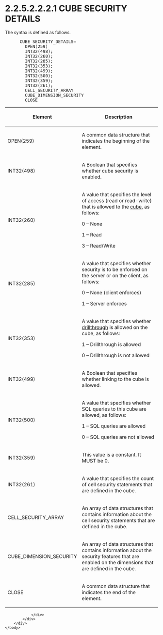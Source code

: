 <html dir="LTR" xmlns:mshelp="http://msdn.microsoft.com/mshelp" xmlns:ddue="http://ddue.schemas.microsoft.com/authoring/2003/5" xmlns:xlink="http://www.w3.org/1999/xlink" xmlns:tool="http://www.microsoft.com/tooltip">
    <head>
        <meta http-equiv="Content-Type" content="text/html; CHARSET=utf-8"></meta>
        <meta name="save" content="history"></meta>
        <title>2.2.5.2.2.2.1 CUBE SECURITY DETAILS</title>
        <xml>
            <mshelp:toctitle title="2.2.5.2.2.2.1 CUBE SECURITY DETAILS"></mshelp:toctitle>
            <mshelp:rltitle title="[MS-SSAS8]: CUBE SECURITY DETAILS"></mshelp:rltitle>
            <mshelp:keyword index="A" term="c643ec36-44e5-4ae4-97ff-f9f4feb16614"></mshelp:keyword>
            <mshelp:attr name="DCSext.ContentType" value="open specification"></mshelp:attr>
            <mshelp:attr name="AssetID" value="c643ec36-44e5-4ae4-97ff-f9f4feb16614"></mshelp:attr>
            <mshelp:attr name="TopicType" value="kbRef"></mshelp:attr>
            <mshelp:attr name="DCSext.Title" value="[MS-SSAS8]: CUBE SECURITY DETAILS" />
        </xml>
    </head>
    <body>
        <div id="header">
            <h1 class="heading">2.2.5.2.2.2.1 CUBE SECURITY DETAILS</h1>
        </div>
        <div id="mainSection">
            <div id="mainBody">
                <div id="allHistory" class="saveHistory"></div>
                <div id="sectionSection0" class="section" name="collapseableSection">
                    

<p>The syntax is defined as follows.           </p>

<dl>
<dd>
<div><pre> CUBE_SECURITY_DETAILS=
   OPEN(259)
   INT32(498);  
   INT32(260); 
   INT32(285); 
   INT32(353); 
   INT32(499); 
   INT32(500); 
   INT32(359); 
   INT32(261); 
   CELL_SECURITY_ARRAY
   CUBE_DIMENSION_SECURITY
   CLOSE
</pre></div>
</dd></dl>

<table>
 <thead>
  <tr>
   <th>
   <p>Element</p>
   </th>
   <th>
   <p>Description</p>
   </th>
  </tr>
 </thead>
 <tr>
  <td>
  <p>OPEN(259)</p>
  </td>
  <td>
  <p>A common data structure that indicates the beginning
  of the element.</p>
  </td>
 </tr>
 <tr>
  <td>
  <p>INT32(498)</p>
  </td>
  <td>
  <p>A Boolean that specifies whether cube security is
  enabled.</p>
  </td>
 </tr>
 <tr>
  <td>
  <p>INT32(260)</p>
  </td>
  <td>
  <p>A value that specifies the level of access (read or
  read-write) that is allowed to the <a href="c527450b-f5bd-424b-8c98-ba6365288f35.md#gt_a0c8d97b-322c-4117-8525-37e5f26751e7">cube</a>, as follows:</p>
  <p>0 – None</p>
  <p>1 – Read</p>
  <p>3 – Read/Write</p>
  </td>
 </tr>
 <tr>
  <td>
  <p>INT32(285)</p>
  </td>
  <td>
  <p>A value that specifies whether security is to be
  enforced on the server or on the client, as follows:</p>
  <p>0 – None (client enforces)</p>
  <p>1 – Server enforces</p>
  </td>
 </tr>
 <tr>
  <td>
  <p>INT32(353)</p>
  </td>
  <td>
  <p>A value that specifies whether <a href="c527450b-f5bd-424b-8c98-ba6365288f35.md#gt_e5a4d8db-0d30-4977-9cab-fb66457f0ff7">drillthrough</a> is allowed
  on the cube, as follows:</p>
  <p>1 – Drillthrough is allowed</p>
  <p>0 – Drillthrough is not allowed</p>
  </td>
 </tr>
 <tr>
  <td>
  <p>INT32(499)</p>
  </td>
  <td>
  <p>A Boolean that specifies whether linking to the cube
  is allowed.</p>
  </td>
 </tr>
 <tr>
  <td>
  <p>INT32(500)</p>
  </td>
  <td>
  <p>A value that specifies whether SQL queries to this
  cube are allowed, as follows:</p>
  <p>1 – SQL queries are allowed</p>
  <p>0 – SQL queries are not allowed</p>
  </td>
 </tr>
 <tr>
  <td>
  <p>INT32(359)</p>
  </td>
  <td>
  <p>This value is a constant. It MUST be 0.</p>
  </td>
 </tr>
 <tr>
  <td>
  <p>INT32(261)</p>
  </td>
  <td>
  <p>A value that specifies the count of cell security
  statements that are defined in the cube.</p>
  </td>
 </tr>
 <tr>
  <td>
  <p>CELL_SECURITY_ARRAY</p>
  </td>
  <td>
  <p>An array of data structures that contains information
  about the cell security statements that are defined in the cube.</p>
  </td>
 </tr>
 <tr>
  <td>
  <p>CUBE_DIMENSION_SECURITY</p>
  </td>
  <td>
  <p>An array of data structures that contains information
  about the security features that are enabled on the dimensions that are
  defined in the cube.</p>
  </td>
 </tr>
 <tr>
  <td>
  <p>CLOSE</p>
  </td>
  <td>
  <p>A common data structure that indicates the end of the
  element.</p>
  </td>
 </tr>
</table>

<p> </p>


                </div>
            </div>
        </div>
    </body>
</html>